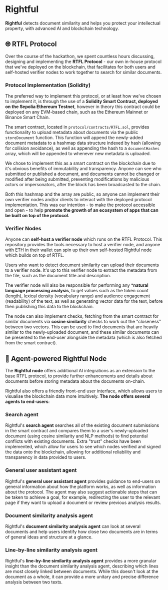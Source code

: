 # Rightful

**Rightful** detects document similarity and helps you protect your intellectual property, with advanced AI and blockchain technology.

## :globe_with_meridians: RTFL Protocol

Over the course of the hackathon, we spent countless hours discussing, designing and implementing the **RTFL Protocol** - our own in-house protocol that we've deployed on the blockchain, that facilitates for both users and self-hosted verifier nodes to work together to search for similar documents.

### Protocol Implementation (Solidity) 

The preferred way to implement this protocol, or at least how we've chosen to implement it, is through the use of a **Solidity Smart Contract, deployed on the Sepolia Ethereum Testnet**, however in theory this contract could be deployed on any EVM-based chain, such as the Ethereum Mainnet or Binance Smart Chain.

The smart contract, located in `protocol/contracts/RTFL.sol`, provides functionality to upload metadata about documents via the public `storeDocument` function. This function will append the newly-added document metadata to a hashmap data structure indexed by hash (allowing for collision avoidance), as well as appending the hash to a `documentHashes` array, which will be appended to whenever new metadata is uploaded.

We chose to implement this as a smart contract on the blockchain due to it's obvious benefits of immutability and transparency. Anyone can see who submitted or published a document, and documents cannot be changed or modified after being submitted, preventing modifications by malicious actors or impersonators, after the block has been broadcasted to the chain.

Both this hashmap and the array are public, so anyone can implement their own verifier nodes and/or clients to interact with the deployed protocol implementation. This was our intention - to make the protocol accessible and open - to help **promote the growth of an ecosystem of apps that can be built on top of the protocol.**

### Verifier Nodes

Anyone can **self-host a verifier node** which runs on the RTFL Protocol. This repository provides the tools necessary to host a verifier node, and anyone with ETH in their wallet can spin up their own self-hosted Rightful node which builds on top of RTFL.

Users who want to detect document similarity can upload their documents to a verifier node. It's up to this verifier node to extract the metadata from the file, such as the document title and description.

The verifier node will also be responsible for performing any ***natural language processing analysis**, to get values such as the token count (length), lexical density (vocabulary range) and audience engagement (readability) of the text, as well as generating vector data for the text, before then publishing this data to the blockchain.

The node can also implement checks, fetching from the smart contract for similar documents via **cosine similarity** checks to work out the "closeness" between two vectors. This can be used to find documents that are heavily similar to the newly-uploaded document, and these similar documents can be presented to the end-user alongside the metadata (which is also fetched from the smart contract).

## :robot: Agent-powered Rightful Node

The **Rightful node** offers additional AI integrations as an extension to the base RTFL protocol, to provide further enhancements and details about documents before storing metadata about the documents on-chain.

Rightful also offers a friendly front-end user interface, which allows users to visualise the blockchain data more intuitively. **The node offers several agents to end-users**:

### Search agent
Rightful's **search agent** searches all of the existing document submissions in the smart contract and compares them to a user's newly-uploaded document (using cosine similarity and NLP methods) to find potential conflicts with existing documents. Extra "trust" checks have been implemented, which allow for users to see which nodes verified and signed the data onto the blockchain, allowing for additional reliability and transparency in data provided to users.

### General user assistant agent
Rightful's **general user assistant agent** provides guidance to end-users on general information about how the platform works, as well as information about the protocol. The agent may also suggest actionable steps that can be taken to achieve a goal, for example, redirecting the user to the relevant page if they want to upload a document or review previous analysis results. 

### Document similarity analysis agent
Rightful's **document similarity analysis agent** can look at several documents and help users identify how close two documents are in terms of general ideas and structure at a glance.

### Line-by-line similarity analysis agent
Rightful's **line-by-line similarity analysis agent** provides a more granular insight than the document similarity analysis agent, describing which lines are most closely linked between documents. While this doesn't look at the document as a whole, it can provide a more unitary and precise difference analysis between two texts.